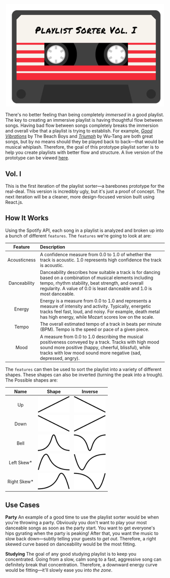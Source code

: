<p align="center">
  <img src="./img/logo.png" width="500">
</p>



There's no better feeling than being completely *immersed* in a good playlist. The key to creating an immersive playlist is having thoughtful flow between songs. Having bad flow between songs completely breaks the immersion and overall vibe that a playlist is trying to establish. For example, [*Good Vibrations*](https://open.spotify.com/track/5t9KYe0Fhd5cW6UYT4qP8f?si=LSOjru8ORumZs2pSc97nQA) by The Beach Boys and [*Triumph*](https://open.spotify.com/track/3glqlA5qY3bbo8UaUDGPnw?si=58Rixp_7T9a2ZwY_UEj7Zg) by Wu-Tang are both great songs, but by no means should they be played back to back—that would be musical whiplash. Therefore, the goal of this prototype playlist sorter is to help you create playlists with better flow and structure. A live version of the prototype can be viewed [here](http://onrepeat.xyz/playlist-sorter.html).



## Vol. I
This is the first iteration of the playlist sorter—a barebones prototype for the real-deal. This version is incredibly ugly, but it's just a proof of concept. The next iteration will be a cleaner, more design-focused version built using React.js.



## How It Works
Using the Spotify API, each song in a playlist is analyzed and broken up into a bunch of different `features`. The `features` we're going to look at are:

| Feature | Description |
|:-------:|:------------|
| Acousticness | A confidence measure from 0.0 to 1.0 of whether the track is acoustic. 1.0 represents high confidence the track is acoustic.|
| Danceability | Danceability describes how suitable a track is for dancing based on a combination of musical elements including tempo, rhythm stability, beat strength, and overall regularity. A value of 0.0 is least danceable and 1.0 is most danceable. |
| Energy | Energy is a measure from 0.0 to 1.0 and represents a measure of intensity and activity. Typically, energetic tracks feel fast, loud, and noisy. For example, death metal has high energy, while Mozart scores low on the scale. |
| Tempo | The overall estimated tempo of a track in beats per minute (BPM). Tempo is the speed or pace of a given piece. |
| Mood | A measure from 0.0 to 1.0 describing the musical positiveness conveyed by a track. Tracks with high mood sound more positive (happy, cheerful, blissful), while tracks with low mood sound more negative (sad, depressed, angry). |

The `features` can then be used to sort the playlist into a variety of different shapes. These shapes can also be inverted (turning the peak into a trough). The Possible shapes are:

|Name|Shape|Inverse|
|:-:|:-:|:-:|
|Up| <img src="./img/linear-up.png" width="100"/> | <img src="./img/linear-down.png" width="100"/> |
|Down| <img src="./img/linear-down.png" width="100"/> | <img src="./img/linear-up.png" width="100"/> |
|Bell| <img src="./img/normal-distribution.png" width="100"/> | <img src="./img/normal-distribution-inverse.png" width="100"/> |
|Left Skew*| <img src="./img/skewed-left.png" width="100"/> | <img src="./img/skewed-left-inverse.png" width="100"/> |
|Right Skew*| <img src="./img/skewed-right.png" width="100"/> | <img src="./img/skewed-right-inverse.png" width="100"/> |



## Use Cases
**Party**
An example of a good time to use the playlist sorter would be when you're throwing a party. Obviously you don't want to play your most danceable songs as soon as the party start. You want to get everyone's hips gyrating when the party is peaking! After that, you want the music to slow back down—subtly telling your guests to *get out*. Therefore, a right skewed curve based on danceability would be the most fitting.

**Studying**
The goal of any good studying playlist is to keep you concentrated. Going from a slow, calm song to a fast, aggressive song can definitely break that concentration. Therefore, a downward energy curve would be fitting—it'll slowly ease you into *the zone*.
